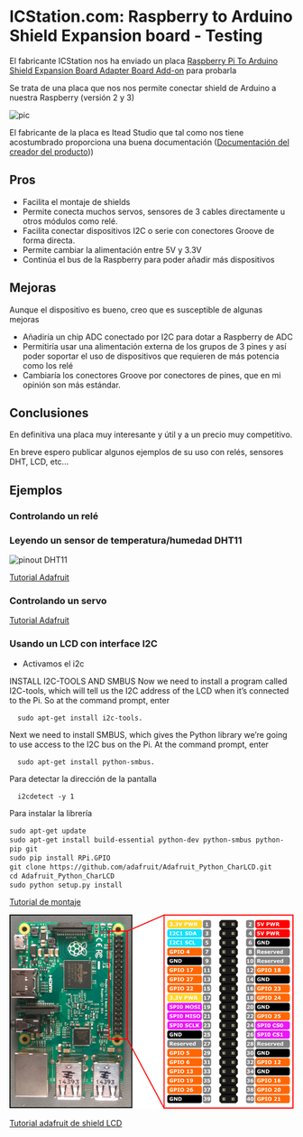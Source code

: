 # ICStation.com: Raspberry to Arduino Shield Expansion board - Testing

El fabricante ICStation nos ha enviado un placa [Raspberry Pi To Arduino Shield Expansion Board Adapter Board Add-on](http://www.icstation.com/raspberry-arduino-shield-expansion-board-adapter-board-p-5710.html) para probarla

Se trata de una placa que nos nos permite conectar shield de Arduino a nuestra Raspberry (versión 2 y 3)

![pic](http://www.icstation.com/images/big/products/5710_4_8525.jpg)

El fabricante de la placa es Itead Studio que tal como nos tiene acostumbrado proporciona una buena documentación ([Documentación del creador del producto](https://www.itead.cc/wiki/RPI_Arduino_Sheild_Add-on_V2.0S)))


## Pros

* Facilita el montaje de shields
* Permite conecta muchos servos, sensores de 3 cables directamente u otros módulos como relé.
* Facilita conectar dispositivos I2C o serie con conectores Groove de forma directa.
* Permite cambiar la alimentación entre 5V y 3.3V
* Continúa el bus de la Raspberry para poder añadir más dispositivos

## Mejoras

Aunque el dispositivo es bueno, creo que es susceptible de algunas mejoras
* Añadiría un chip ADC conectado por I2C para dotar a Raspberry de ADC
* Permitiría usar una alimentación externa de los grupos de 3 pines y así poder soportar el uso de dispositivos que requieren de más potencia como los relé
* Cambiaría los conectores Groove por conectores de pines, que en mi opinión son más estándar.

## Conclusiones

En definitiva una placa muy interesante y útil y a un precio muy competitivo.

En breve espero publicar algunos ejemplos de su uso con relés, sensores DHT, LCD, etc...

## Ejemplos

### Controlando un relé

### Leyendo un sensor de temperatura/humedad DHT11

![pinout DHT11](http://domoticx.com/wp-content/uploads/DHT11-Pinout-keyes.jpg)

[Tutorial Adafruit](https://learn.adafruit.com/dht-humidity-sensing-on-raspberry-pi-with-gdocs-logging?view=all)

### Controlando un servo

[Tutorial Adafruit ](https://learn.adafruit.com/adafruits-raspberry-pi-lesson-8-using-a-servo-motor?view=all)

### Usando un LCD con interface I2C


* Activamos el i2c

INSTALL I2C-TOOLS AND SMBUS
Now we need to install a program called I2C-tools, which will tell us the I2C address of the LCD when it’s connected to the Pi. So at the command prompt, enter


      sudo apt-get install i2c-tools.

Next we need to install SMBUS, which gives the Python library we’re going to use access to the I2C bus on the Pi. At the command prompt, enter


      sudo apt-get install python-smbus.


Para detectar la dirección de la pantalla


      i2cdetect -y 1


Para instalar la librería


    sudo apt-get update
    sudo apt-get install build-essential python-dev python-smbus python-pip git
    sudo pip install RPi.GPIO
    git clone https://github.com/adafruit/Adafruit_Python_CharLCD.git
    cd Adafruit_Python_CharLCD
    sudo python setup.py install

[Tutorial de montaje](http://www.circuitbasics.com/raspberry-pi-i2c-lcd-set-up-and-programming/)

![pinout](https://github.com/javacasm/DomoticaOnlineDE/raw/master/Raspberry/images/RP2_Pinout.png)

[Tutorial adafruit de shield LCD](https://learn.adafruit.com/adafruit-16x2-character-lcd-plus-keypad-for-raspberry-pi?view=all)
